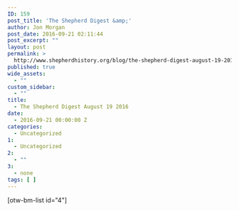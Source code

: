 ```yaml
---
ID: 159
post_title: 'The Shepherd Digest &amp;'
author: Jon Morgan
post_date: 2016-09-21 02:11:44
post_excerpt: ""
layout: post
permalink: >
  http://www.shepherdhistory.org/blog/the-shepherd-digest-august-19-2016/
published: true
wide_assets:
  - ""
custom_sidebar:
  - ""
title:
  - The Shepherd Digest August 19 2016
date:
  - 2016-09-21 00:00:00 Z
categories:
  - Uncategorized
1:
  - Uncategorized
2:
  - ""
3:
  - none
tags: [ ]
---
```

[otw-bm-list id="4"]